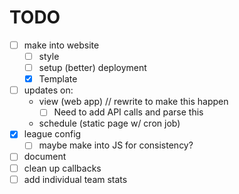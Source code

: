 # TODO
- [ ] make into website
    - [ ] style
    - [ ] setup (better) deployment
    - [x] Template
- [ ] updates on:
    - view (web app) // rewrite to make this happen
        - [ ] Need to add API calls and parse this
    - schedule (static page w/ cron job)
- [x] league config
    - [ ] maybe make into JS for consistency?
- [ ] document
- [ ] clean up callbacks
- [ ] add individual team stats
